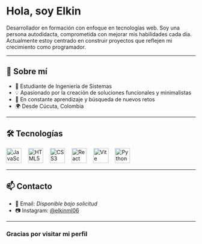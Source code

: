 <h1 align="left">Hola, soy Elkin</h1>

<p align="left">
Desarrollador en formación con enfoque en tecnologías web.  
Soy una persona autodidacta, comprometida con mejorar mis habilidades cada día.  
Actualmente estoy centrado en construir proyectos que reflejen mi crecimiento como programador.
</p>

---

<h2 align="left">🧠 Sobre mí</h2>

- 🧩 Estudiante de Ingeniería de Sistemas  
- 💡 Apasionado por la creación de soluciones funcionales y minimalistas
- 🚀 En constante aprendizaje y búsqueda de nuevos retos  
- 🌍 Desde Cúcuta, Colombia

---

<h2 align="left">🛠️ Tecnologías</h2>

<div align="left">
  <img src="https://cdn.jsdelivr.net/gh/devicons/devicon/icons/javascript/javascript-original.svg" height="40" alt="JavaScript" />
  <img width="10" />
  <img src="https://cdn.jsdelivr.net/gh/devicons/devicon/icons/html5/html5-original.svg" height="40" alt="HTML5" />
  <img width="10" />
  <img src="https://cdn.jsdelivr.net/gh/devicons/devicon/icons/css3/css3-original.svg" height="40" alt="CSS3" />
  <img width="10" />
  <img src="https://cdn.jsdelivr.net/gh/devicons/devicon/icons/react/react-original.svg" height="40" alt="React" />
  <img width="10" />
  <img src="https://cdn.jsdelivr.net/gh/devicons/devicon/icons/vite/vite-original.svg" height="40" alt="Vite" />
  <img width="10" />
  <img src="https://cdn.jsdelivr.net/gh/devicons/devicon/icons/python/python-original.svg" height="40" alt="Python" />
</div>

---

<h2 align="left">📫 Contacto</h2>

- 📧 Email: *Disponible bajo solicitud*  
- 📷 Instagram: [@elkinml06](https://www.instagram.com/elkinml06)

---

<h3 align="left">Gracias por visitar mi perfil</h3>
